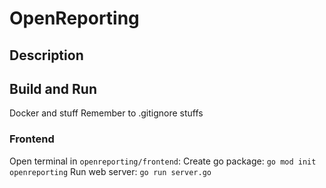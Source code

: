# OpenReporting

## Description

## Build and Run

Docker and stuff
Remember to .gitignore stuffs


### Frontend 
Open terminal in `openreporting/frontend`:
Create go package: `go mod init openreporting`
Run web server: `go run server.go`




